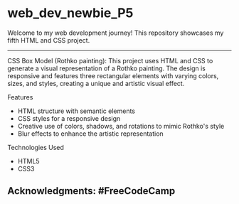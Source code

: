 # web_dev_newbie_P5
Welcome to my web development journey! This repository showcases my fifth HTML and CSS project.

---------------------------------------------------------------------------------------------------------------------------------------------------------------------------------------------
CSS Box Model (Rothko painting):
                               This project uses HTML and CSS to generate a visual representation of a Rothko painting. The design is responsive and features three rectangular elements with varying colors, sizes, and styles, creating a unique and artistic visual effect.

Features
- HTML structure with semantic elements
- CSS styles for a responsive design
- Creative use of colors, shadows, and rotations to mimic Rothko's style
- Blur effects to enhance the artistic representation

Technologies Used
- HTML5
- CSS3

Acknowledgments: 
                #FreeCodeCamp
--------------------------------------------------------------------------------------------------------------------------------------------------------------------------                
                

